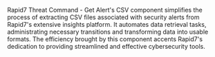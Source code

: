 Rapid7 Threat Command - Get Alert's CSV component simplifies the process of extracting CSV files associated with security alerts from Rapid7's extensive insights platform. It automates data retrieval tasks, administrating necessary transitions and transforming data into usable formats. The efficiency brought by this component accents Rapid7's dedication to providing streamlined and effective cybersecurity tools.
